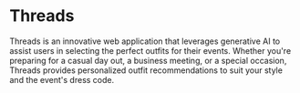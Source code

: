 # Threads
Threads is an innovative web application that leverages generative AI to assist users in selecting the perfect outfits for their events. Whether you're preparing for a casual day out, a business meeting, or a special occasion, Threads provides personalized outfit recommendations to suit your style and the event's dress code.
